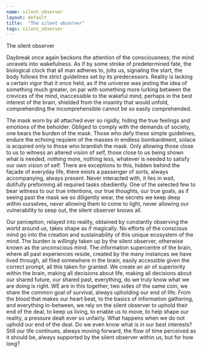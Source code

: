 ```yaml
---
name: silent_observer
layout: default
title:  "The silent observer"
tags: silent_observer
---
```


The silent observer

Daybreak once again beckons the attention of the consciousness; the mind unravels into wakefulness. As if by some stroke of predetermined fate, the biological clock that all man adheres to, jolts us, signaling the start, the body follows the strict guidelines set by its predecessors. Reality is lacking a certain vigor that it once held, as if the universe was jesting the idea of something much greater, on par with something more lurking between the crevices of the mind, inaccessible to the wakeful mind, perhaps in the best interest of the brain, shielded from the insanity that would unfold, comprehending the incomprehensible cannot be so easily comprehended.

The mask worn by all attached ever so rigidly, hiding the true feelings and emotions of the beholder. Obliged to comply with the demands of society, one bears the burden of the mask. Those who defy these simple guidelines, endure the echoing requiem of the masses in endless bombardment, solace is acquired only to those who brandish the mask. Only allowing those close to us to witness an altered vision of self, those close to us being shown what is needed, nothing more, nothing less, whatever is needed to satisfy our own vision of self. There are exceptions to this, hidden behind the façade of everyday life, there exists a passenger of sorts, always accompanying, always present. Never interacted with, it lies in wait, dutifully preforming all required tasks obediently. One of the selected few to bear witness to our true intentions, our true thoughts, our true goals, as if seeing past the mask we so diligently wear, the secrets we keep deep within ourselves, never allowing them to come to light, never allowing our vulnerability to seep out, the silent observer knows all.

Our perception, relayed into reality, obtained by constantly observing the world around us, takes shape as if magically. No efforts of the conscious mind go into the creation and sustainability of this unique ecosystem of the mind. The burden is willingly taken up by the silent observer, otherwise known as the unconscious mind. The information supercentre of the brain, where all past experiences reside, created by the many instances we have lived through, all filed somewhere in the brain, easily accessible given the correct prompt, all this taken for granted. We create an air of superiority within the brain, making all decisions about life, making all decisions about our shared future, our shared past, everything, do we truly know what we are doing is right. WE are in this together, two sides of the same coin, we share the common goal of survival, always upholding our end of life. From the blood that makes our heart beat, to the basics of information gathering, and everything in-between, we rely on the silent observer to uphold their end of the deal, to keep us living, to enable us to move, to help shape our reality, a pressure dealt ever so unfairly. What happens when we do not uphold our end of the deal. Do we even know what is in our best interests? Still our life continues, always moving forward, the flow of time perceived as it should be, always supported by the silent observer within us, but for how long?
